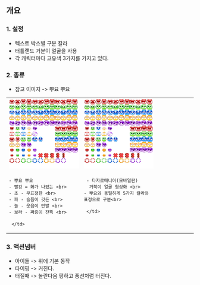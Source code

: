 ## 개요 
### 1. 설정
- 텍스트 박스별 구분 칼라
- 터틀랜드 거분이 얼굴을 사용 
- 각 캐릭터마다 고유색 3가지를 가지고 있다.

### 2. 종류 
- 참고 이미지 -> 뿌요 뿌요 
<table width=80^% >

  <tr>
  <td widht=40%> <img src=image/pngfile/tokopuyo_skin.png></td><td widht=40%> <img src=image/pngfile/tokopuyo_skin.png></td>
  <td widht=20%> </td>
  </tr>

   <tr>
   <td width=40% valign = top align = left > 
    
    - 뿌요 뿌요 
    - 빨강 = 화가 나있는 <br>
    - 초 - 무표정한 <br>
    - 파 - 슬픔이 깃든 <br>
    - 놀 - 웃음이 만발 <br>
    - 보라 - 짜증이 잔뜩 <br>   
   
     </td>
   <td width=40% valign = top align = left > 
    
     - 타자로매니아(모바일판)
      거북이 얼굴 형상화 <br>
    - 뿌요와 동일하게 5가지 칼라와 표정으로 구분<br>   
   
     </td> 
   <td widht=20%> </td>
   </tr>

</table>

### 3. 액션넘버
- 아이들 -> 위에 기본 동작
- 타이핑 -> 커진다.
- 터질때 -> 놀란다음 펑하고 풍선처럼 터진다.
